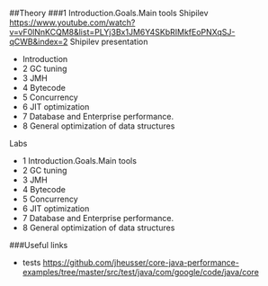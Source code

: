 
##Theory
###1 Introduction.Goals.Main tools
Shipilev https://www.youtube.com/watch?v=vF0lNnKCQM8&list=PLYj3Bx1JM6Y4SKbRIMkfEoPNXqSJ-qCWB&index=2
Shipilev presentation
- Introduction
- 2 GC tuning
- 3 JMH
- 4 Bytecode
- 5 Concurrency
- 6 JIT optimization
- 7 Database and Enterprise performance.
- 8 General optimization of data structures

Labs
- 1 Introduction.Goals.Main tools
- 2 GC tuning
- 3 JMH
- 4 Bytecode
- 5 Concurrency
- 6 JIT optimization
- 7 Database and Enterprise performance.
- 8 General optimization of data structures


###Useful links
- tests https://github.com/jheusser/core-java-performance-examples/tree/master/src/test/java/com/google/code/java/core